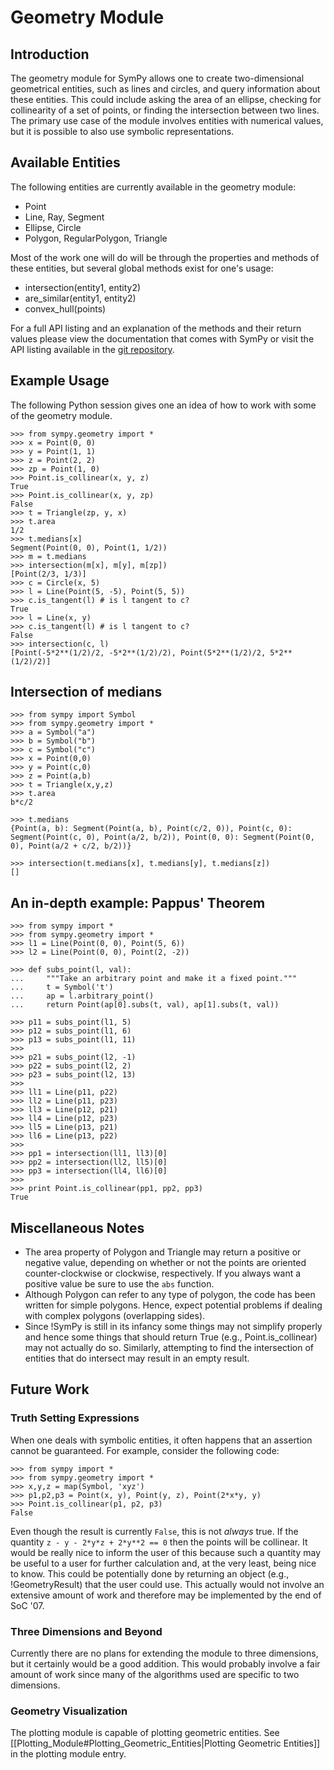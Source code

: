 # Geometry Module

<!-- wikitest release,master -->

## Introduction

The geometry module for SymPy allows one to create two-dimensional geometrical entities, such as lines and circles, and query information about these entities. This could include asking the area of an ellipse, checking for collinearity of a set of points, or finding the intersection between two lines. The primary use case of the module involves entities with numerical values, but it is possible to also use symbolic representations.

## Available Entities

The following entities are currently available in the geometry module:

* Point
* Line, Ray, Segment
* Ellipse, Circle
* Polygon, RegularPolygon, Triangle

Most of the work one will do will be through the properties and methods of these entities, but several global methods exist for one's usage:

* intersection(entity1, entity2)
* are_similar(entity1, entity2)
* convex_hull(points)

For a full API listing and an explanation of the methods and their return values please view the documentation that comes with SymPy or visit the API listing available in the [git repository](https://github.com/sympy/sympy).

## Example Usage
The following Python session gives one an idea of how to work with some of the geometry module.

    >>> from sympy.geometry import *
    >>> x = Point(0, 0)
    >>> y = Point(1, 1)
    >>> z = Point(2, 2)
    >>> zp = Point(1, 0)
    >>> Point.is_collinear(x, y, z)
    True
    >>> Point.is_collinear(x, y, zp)
    False
    >>> t = Triangle(zp, y, x)
    >>> t.area
    1/2
    >>> t.medians[x]
    Segment(Point(0, 0), Point(1, 1/2))
    >>> m = t.medians
    >>> intersection(m[x], m[y], m[zp])
    [Point(2/3, 1/3)]
    >>> c = Circle(x, 5)
    >>> l = Line(Point(5, -5), Point(5, 5))
    >>> c.is_tangent(l) # is l tangent to c?
    True
    >>> l = Line(x, y)
    >>> c.is_tangent(l) # is l tangent to c?
    False
    >>> intersection(c, l)
    [Point(-5*2**(1/2)/2, -5*2**(1/2)/2), Point(5*2**(1/2)/2, 5*2**(1/2)/2)]


## Intersection of medians

    >>> from sympy import Symbol
    >>> from sympy.geometry import *
    >>> a = Symbol("a")
    >>> b = Symbol("b")
    >>> c = Symbol("c")
    >>> x = Point(0,0)
    >>> y = Point(c,0)
    >>> z = Point(a,b)
    >>> t = Triangle(x,y,z)
    >>> t.area
    b*c/2

    >>> t.medians
    {Point(a, b): Segment(Point(a, b), Point(c/2, 0)), Point(c, 0): Segment(Point(c, 0), Point(a/2, b/2)), Point(0, 0): Segment(Point(0, 0), Point(a/2 + c/2, b/2))}

    >>> intersection(t.medians[x], t.medians[y], t.medians[z])
    []


## An in-depth example: Pappus' Theorem

    >>> from sympy import *
    >>> from sympy.geometry import *
    >>> l1 = Line(Point(0, 0), Point(5, 6))
    >>> l2 = Line(Point(0, 0), Point(2, -2))

    >>> def subs_point(l, val):
    ...     """Take an arbitrary point and make it a fixed point."""
    ...     t = Symbol('t')
    ...     ap = l.arbitrary_point()
    ...     return Point(ap[0].subs(t, val), ap[1].subs(t, val))

    >>> p11 = subs_point(l1, 5)
    >>> p12 = subs_point(l1, 6)
    >>> p13 = subs_point(l1, 11)
    >>>
    >>> p21 = subs_point(l2, -1)
    >>> p22 = subs_point(l2, 2)
    >>> p23 = subs_point(l2, 13)
    >>>
    >>> ll1 = Line(p11, p22)
    >>> ll2 = Line(p11, p23)
    >>> ll3 = Line(p12, p21)
    >>> ll4 = Line(p12, p23)
    >>> ll5 = Line(p13, p21)
    >>> ll6 = Line(p13, p22)
    >>>
    >>> pp1 = intersection(ll1, ll3)[0]
    >>> pp2 = intersection(ll2, ll5)[0]
    >>> pp3 = intersection(ll4, ll6)[0]
    >>>
    >>> print Point.is_collinear(pp1, pp2, pp3)
    True


## Miscellaneous Notes

* The area property of Polygon and Triangle may return a positive or negative value, depending on whether or not the points are oriented counter-clockwise or clockwise, respectively. If you always want a positive value be sure to use the `abs` function.
* Although Polygon can refer to any type of polygon, the code has been written for simple polygons. Hence, expect potential problems if dealing with complex polygons (overlapping sides).
* Since !SymPy is still in its infancy some things may not simplify properly and hence some things that should return True (e.g., Point.is_collinear) may not actually do so. Similarly, attempting to find the intersection of entities that do intersect may result in an empty result.

## Future Work
### Truth Setting Expressions

When one deals with symbolic entities, it often happens that an assertion cannot be guaranteed. For example, consider the following code:

    >>> from sympy import *
    >>> from sympy.geometry import *
    >>> x,y,z = map(Symbol, 'xyz')
    >>> p1,p2,p3 = Point(x, y), Point(y, z), Point(2*x*y, y)
    >>> Point.is_collinear(p1, p2, p3)
    False

Even though the result is currently `False`, this is not _always_ true. If the quantity `z - y - 2*y*z + 2*y**2 == 0` then the points will be collinear. It would be really nice to inform the user of this because such a quantity may be useful to a user for further calculation and, at the very least, being nice to know. This could be potentially done by returning an object (e.g., !GeometryResult) that the user could use. This actually would not involve an extensive amount of work and therefore may be implemented by the end of SoC '07.

### Three Dimensions and Beyond
Currently there are no plans for extending the module to three dimensions, but it certainly would be a good addition. This would probably involve a fair amount of work since many of the algorithms used are specific to two dimensions.

### Geometry Visualization
The plotting module is capable of plotting geometric entities. See [[Plotting_Module#Plotting_Geometric_Entities|Plotting Geometric Entities]] in the plotting module entry.


